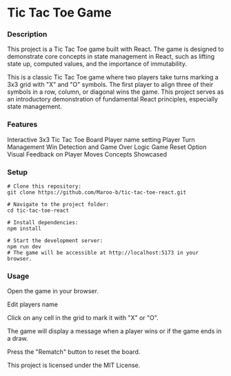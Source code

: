 # Tic Tac Toe Game

### Description

This project is a Tic Tac Toe game built with React. The game is designed to demonstrate core concepts in state management in React, such as lifting state up, computed values, and the importance of immutability.

This is a classic Tic Tac Toe game where two players take turns marking a 3x3 grid with "X" and "O" symbols. The first player to align three of their symbols in a row, column, or diagonal wins the game. This project serves as an introductory demonstration of fundamental React principles, especially state management.

### Features

Interactive 3x3 Tic Tac Toe Board
Player name setting
Player Turn Management
Win Detection and Game Over Logic
Game Reset Option
Visual Feedback on Player Moves
Concepts Showcased

### Setup

```
# Clone this repository:
git clone https://github.com/Maroo-b/tic-tac-toe-react.git

# Navigate to the project folder:
cd tic-tac-toe-react

# Install dependencies:
npm install

# Start the development server:
npm run dev
# The game will be accessible at http://localhost:5173 in your browser.
```

### Usage

Open the game in your browser.

Edit players name

Click on any cell in the grid to mark it with "X" or "O".

The game will display a message when a player wins or if the game ends in a draw.

Press the "Rematch" button to reset the board.

This project is licensed under the MIT License.
